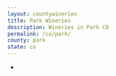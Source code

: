 ```yaml
---
layout: countywineries
title: Park Wineries
description: Wineries in Park CO
permalink: /co/park/
county: park
state: co
---
```

-
